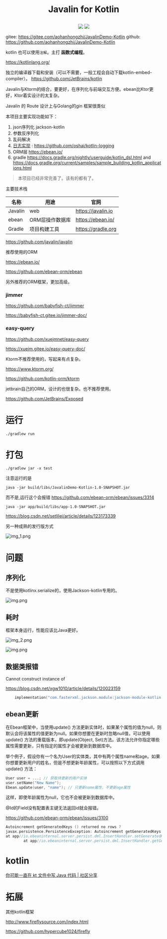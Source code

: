 <h1 align="center" style="margin: 30px 0 30px; font-weight: bold;">Javalin for Kotlin</h1>

<p align="center">
<a href="https://gitee.com/failedgoddess/test-hub/blob/master/LICENSE"><img src="https://img.shields.io/badge/license-Apache--2.0-green"></a>
<a href="https://gitee.com/failedgoddess/test-hub"><img src="https://img.shields.io/badge/version-v1.0.0-blue"></a>
</p>

gitee: https://gitee.com/aohanhongzhi/JavalinDemo-Kotlin
github: https://github.com/aohanhongzhi/JavalinDemo-Kotlin

kotlin 也可以使用`注解`。主打 **函数式编程**。

https://kotlinlang.org/

独立的编译器下载和安装（可以不需要，一般工程会自动下载kotlin-embed-compiler）。
https://github.com/JetBrains/kotlin

Javalin与Ktorm的结合，要更好，在序列化与前端交互方便。ebean比Ktor更好，Ktor着实设计的太复杂。

Javalin 的 Route 设计上与Golang的gin 框架很类似

本项目主要实现功能如下：

1. json序列化 jackson-kotlin
2. 参数反序列化
3. 乱码解决
4. [日志实现](https://juejin.cn/post/6940302422388506632) : https://github.com/oshai/kotlin-logging
5. ORM层 https://ebean.io/
6. gradle https://docs.gradle.org/nightly/userguide/kotlin_dsl.html
   and https://docs.gradle.org/current/samples/sample_building_kotlin_applications.html

> 本项目已经非常完善了。该有的都有了。

主要技术栈

 名称      | 用途        | 官网                 
---------|-----------|--------------------
 Javalin | web       | https://javalin.io 
 ebean   | ORM层操作数据库 | https://ebean.io/  
 Gradle  | 项目构建工具    | https://gradle.org 

https://github.com/javalin/javalin

推荐使用的ORM

https://ebean.io/

https://github.com/ebean-orm/ebean

另外推荐的ORM框架，更加高级。

### jimmer

https://github.com/babyfish-ct/jimmer

https://babyfish-ct.gitee.io/jimmer-doc/

### easy-query

https://github.com/xuejmnet/easy-query

https://xuejm.gitee.io/easy-query-doc/

Ktorm不推荐使用的，写起来有点复杂。

https://www.ktorm.org/

https://github.com/kotlin-orm/ktorm

jetbrain自己的ORM，设计的也很复杂。也不推荐使用。

https://github.com/JetBrains/Exposed

# 运行

```shell
./gradlew run
```

# 打包

```shell
./gradlew jar -x test
```

注意运行的是

```shell
java -jar build/libs/JavalinDemo-Kotlin-1.0-SNAPSHOT.jar 
```

而不是,运行这个会报错 https://github.com/ebean-orm/ebean/issues/3314

```shell
java -jar app/build/libs/app-1.0-SNAPSHOT.jar 
```

https://blog.csdn.net/setlilei/article/details/123173339

另一种成熟的发行版方式

![img_1.png](assets/img/img_1.png)

# 问题

## 序列化

不是使用kotlinx.serialize的，使用Jackson-kotlin专用的。

![img.png](assets/img/img.png)

## 耗时

框架本身运行，性能应该比Java更好。

![img_2.png](assets/img/img_2.png)

![img.png](assets/img/mysql-time-normal.png)

## 数据类报错

Cannot construct instance of

https://blog.csdn.net/xgw1010/article/details/120023159

```kotlin
    implementation("com.fasterxml.jackson.module:jackson-module-kotlin:2.12.5")
```

## ebean更新

在Ebean框架中，当使用update()
方法更新实体时，如果某个属性的值为null，则默认会将该属性的值更新为null。如果你想要在更新时忽略null值，可以使用update()
方法的重载版本，即update(Object, Set<String>)方法。该方法允许你指定哪些属性需要更新，只有指定的属性才会被更新到数据库中。

举个例子，假设你有一个名为User的实体类，其中有两个属性name和age。如果你想要更新用户的姓名，但是不想更新年龄属性，可以按照以下方式调用update()
方法：

```kotlin
User user = ...; // 获取待更新的用户实体
user.setName("New Name");
Ebean.update(user, "name"); // 只更新name属性，不更新age属性
```

这样，即使年龄属性为null，它也不会被更新到数据库中。

@Id的Field没有配置表主键无法返回id就会报错。

https://github.com/ebean-orm/ebean/issues/3100

```kotlin
Autoincrement getGeneratedKeys () returned no rows ?
javax.persistence.PersistenceException: Autoincrement getGeneratedKeys () returned no rows ?
at app//io.ebeaninternal.server.persist.dml.InsertHandler.setGeneratedKey(InsertHandler.java:139)
        at app//io.ebeaninternal.server.persist.dml.InsertHandler.getGeneratedKeys(InsertHandler.java:126)
```

# kotlin

[你可能一直在 kt 文件中写 Java 代码 | 社区分享](https://mp.weixin.qq.com/s/tVKxSA-ppk-zXYWKFYTDHA)

# 拓展

其他kotlin框架

http://www.fireflysource.com/index.html

https://github.com/hypercube1024/firefly


